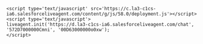 <html>        
    <a id="liveagent_button_online_573D7000000CnmY" href="javascript://Chat" style="display: none;" onclick="liveagent.startChat('573D7000000CnmY')"><!-- Online Chat Content --></a><div id="liveagent_button_offline_573D7000000CnmY" style="display: none;"><!-- Offline Chat Content --></div><script type="text/javascript">
    if (!window._laq) { window._laq = []; }
    window._laq.push(function(){liveagent.showWhenOnline('573D7000000CnmY', document.getElementById('liveagent_button_online_573D7000000CnmY'));
    liveagent.showWhenOffline('573D7000000CnmY', document.getElementById('liveagent_button_offline_573D7000000CnmY'));
    });</script>

    <script type='text/javascript' src='https://c.la3-c1cs-ia6.salesforceliveagent.com/content/g/js/58.0/deployment.js'></script>
    <script type='text/javascript'>
    liveagent.init('https://d.la3-c1cs-ia6.salesforceliveagent.com/chat', '572D7000000Cmni', '00D63000000o0xw');
    </script>
</html>
